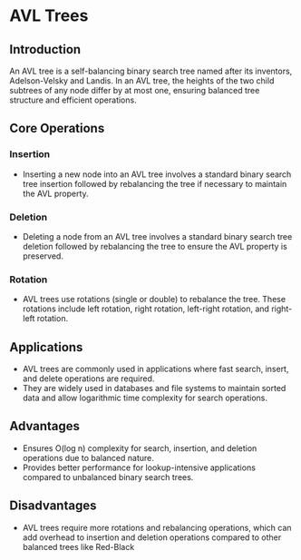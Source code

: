 # AVL Trees

## Introduction
An AVL tree is a self-balancing binary search tree named after its inventors, Adelson-Velsky and Landis. In an AVL tree, the heights of the two child subtrees of any node differ by at most one, ensuring balanced tree structure and efficient operations.

## Core Operations
### Insertion
- Inserting a new node into an AVL tree involves a standard binary search tree insertion followed by rebalancing the tree if necessary to maintain the AVL property.

### Deletion
- Deleting a node from an AVL tree involves a standard binary search tree deletion followed by rebalancing the tree to ensure the AVL property is preserved.

### Rotation
- AVL trees use rotations (single or double) to rebalance the tree. These rotations include left rotation, right rotation, left-right rotation, and right-left rotation.

## Applications
- AVL trees are commonly used in applications where fast search, insert, and delete operations are required.
- They are widely used in databases and file systems to maintain sorted data and allow logarithmic time complexity for search operations.

## Advantages
- Ensures O(log n) complexity for search, insertion, and deletion operations due to balanced nature.
- Provides better performance for lookup-intensive applications compared to unbalanced binary search trees.

## Disadvantages
- AVL trees require more rotations and rebalancing operations, which can add overhead to insertion and deletion operations compared to other balanced trees like Red-Black 
